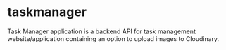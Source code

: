# taskmanager

Task Manager application is a backend API for task management website/application containing an option to upload images to Cloudinary.
